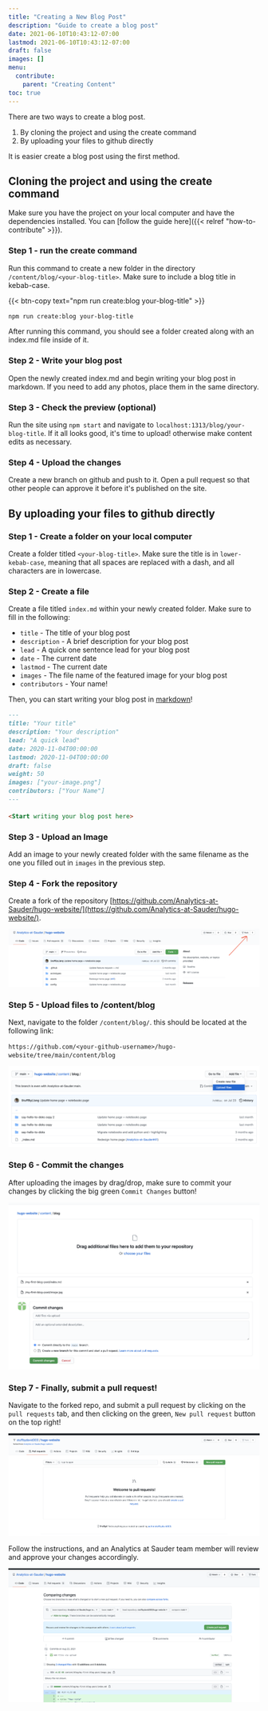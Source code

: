 ```yaml
---
title: "Creating a New Blog Post"
description: "Guide to create a blog post"
date: 2021-06-10T10:43:12-07:00
lastmod: 2021-06-10T10:43:12-07:00
draft: false
images: []
menu:
  contribute:
    parent: "Creating Content"
toc: true
---
```


There are two ways to create a blog post.

1. By cloning the project and using the create command
2. By uploading your files to github directly

It is easier create a blog post using the first method.

## Cloning the project and using the create command

Make sure you have the project on your local computer and have the dependencies installed. You can [follow the guide here]({{< relref "how-to-contribute" >}}).

### Step 1 - run the create command

Run this command to create a new folder in the directory `/content/blog/<your-blog-title>`. Make sure to include a blog title in kebab-case.

{{< btn-copy text="npm run create:blog your-blog-title" >}}

```bash
npm run create:blog your-blog-title
```

After running this command, you should see a folder created along with an index.md file inside of it.

### Step 2 - Write your blog post

Open the newly created index.md and begin writing your blog post in markdown. If you need to add any photos, place them in the same directory.

### Step 3 - Check the preview (optional)

Run the site using `npm start` and navigate to `localhost:1313/blog/your-blog-title`. If it all looks good, it's time to upload! otherwise make content edits as necessary.

### Step 4 - Upload the changes

Create a new branch on github and push to it. Open a pull request so that other people can approve it before it's published on the site.

## By uploading your files to github directly

### Step 1 - Create a folder on your local computer

Create a folder titled `<your-blog-title>`. Make sure the title is in `lower-kebab-case`, meaning that all spaces are replaced with a dash, and all characters are in lowercase.

### Step 2 - Create a file

Create a file titled `index.md` within your newly created folder. Make sure to fill in the following:

- `title` - The title of your blog post
- `description` - A brief description for your blog post
- `lead` - A quick one sentence lead for your blog post
- `date` - The current date
- `lastmod` - The current date
- `images` - The file name of the featured image for your blog post
- `contributors` - Your name!

Then, you can start writing your blog post in [markdown](https://www.markdownguide.org/)!

```markdown
---
title: "Your title"
description: "Your description"
lead: "A quick lead"
date: 2020-11-04T00:00:00
lastmod: 2020-11-04T00:00:00
draft: false
weight: 50
images: ["your-image.png"]
contributors: ["Your Name"]
---

<Start writing your blog post here>
```

### Step 3 - Upload an Image

Add an image to your newly created folder with the same filename as the one you filled out in `images` in the previous step.

### Step 4 - Fork the repository

Create a fork of the repository [https://github.com/Analytics-at-Sauder/hugo-website/](https://github.com/Analytics-at-Sauder/hugo-website/).

![png](fork.png)

### Step 5 - Upload files to /content/blog

Next, navigate to the folder `/content/blog/`. this should be located at the following link:

`https://github.com/<your-github-username>/hugo-website/tree/main/content/blog`

![png](upload.png)

### Step 6 - Commit the changes

After uploading the images by drag/drop, make sure to commit your changes by clicking the big green `Commit Changes` button!

![png](commit.png)

### Step 7 - Finally, submit a pull request!

Navigate to the forked repo, and submit a pull request by clicking on the `pull requests` tab, and then clicking on the green, `New pull request` button on the top right!

![png](pr.png)

Follow the instructions, and an Analytics at Sauder team member will review and approve your changes accordingly.

![png](pr2.png)
